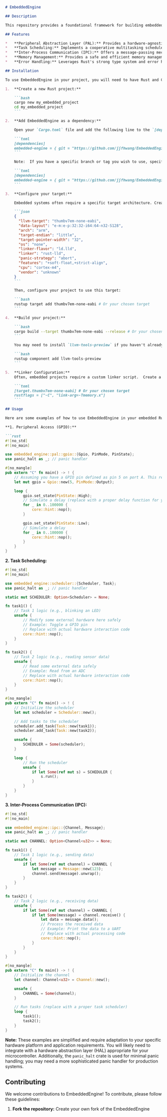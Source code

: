 ```markdown
# EmbeddedEngine

## Description

This repository provides a foundational framework for building embedded systems applications using Rust. It aims to abstract away low-level hardware details and provide a set of reusable components and utilities, allowing developers to focus on application logic rather than intricate platform-specific configurations. The EmbeddedEngine is designed to be modular, efficient, and easily adaptable to a wide range of embedded targets. It serves as a starting point for creating complex embedded applications with increased reliability and maintainability through Rust's safety guarantees. It provides basic abstractions for peripheral access, task scheduling, and inter-process communication, forming the core of a robust embedded system.

## Features

*   **Peripheral Abstraction Layer (PAL):** Provides a hardware-agnostic interface for interacting with common peripherals such as GPIO, UART, SPI, and I2C. This allows for easy porting of code between different microcontroller platforms.
*   **Task Scheduling:** Implements a cooperative multitasking scheduler, enabling concurrent execution of multiple tasks within a single thread of execution. This improves system responsiveness and allows for efficient resource utilization.
*   **Inter-Process Communication (IPC):** Offers a message-passing mechanism for communication between different tasks or modules within the system. This ensures data integrity and avoids race conditions.
*   **Memory Management:** Provides a safe and efficient memory management system tailored for embedded environments, minimizing memory fragmentation and maximizing memory utilization.
*   **Error Handling:** Leverages Rust's strong type system and error handling capabilities to provide robust error detection and recovery mechanisms, ensuring system stability and reliability.

## Installation

To use EmbeddedEngine in your project, you will need to have Rust and Cargo installed. If you haven't already, you can download and install them from [https://www.rust-lang.org/tools/install](https://www.rust-lang.org/tools/install).

1.  **Create a new Rust project:**

    ```bash
    cargo new my_embedded_project
    cd my_embedded_project
    ```

2.  **Add EmbeddedEngine as a dependency:**

    Open your `Cargo.toml` file and add the following line to the `[dependencies]` section:

    ```toml
    [dependencies]
    embedded-engine = { git = "https://github.com/jjfhwang/EmbeddedEngine.git" } # Replace with actual repo URL
    ```

    Note:  If you have a specific branch or tag you wish to use, specify it like so:

    ```toml
    [dependencies]
    embedded-engine = { git = "https://github.com/jjfhwang/EmbeddedEngine.git", branch = "development" }
    ```

3.  **Configure your target:**

    Embedded systems often require a specific target architecture. Create a target specification file (e.g., `thumbv7em-none-eabi.json`) and configure your project to use it.  A basic target specification might look like this:

    ```json
    {
      "llvm-target": "thumbv7em-none-eabi",
      "data-layout": "e-m:e-p:32:32-i64:64-n32-S128",
      "arch": "arm",
      "target-endian": "little",
      "target-pointer-width": "32",
      "os": "none",
      "linker-flavor": "ld.lld",
      "linker": "rust-lld",
      "panic-strategy": "abort",
      "features": "+soft-float,+strict-align",
      "cpu": "cortex-m4",
      "vendor": "unknown"
    }
    ```

    Then, configure your project to use this target:

    ```bash
    rustup target add thumbv7em-none-eabi # Or your chosen target
    ```

4.  **Build your project:**

    ```bash
    cargo build --target thumbv7em-none-eabi --release # Or your chosen target
    ```

    You may need to install `llvm-tools-preview` if you haven't already:

    ```bash
    rustup component add llvm-tools-preview
    ```

5.  **Linker Configuration:**
    Often, embedded projects require a custom linker script.  Create a `memory.x` file (or similar) to define the memory layout of your target.  You will need to modify your `.cargo/config.toml` to point to this linker script.  For example:

    ```toml
    [target.thumbv7em-none-eabi] # Or your chosen target
    rustflags = ["-C", "link-arg=-Tmemory.x"]
    ```

## Usage

Here are some examples of how to use EmbeddedEngine in your embedded Rust project:

**1. Peripheral Access (GPIO):**

```rust
#![no_std]
#![no_main]

use embedded_engine::pal::gpio::{Gpio, PinMode, PinState};
use panic_halt as _; // panic handler

#[no_mangle]
pub extern "C" fn main() -> ! {
    // Assuming you have a GPIO pin defined as pin 5 on port A. This requires a HAL abstraction, so it is just a placeholder
    let mut gpio = Gpio::new(5, PinMode::Output);

    loop {
        gpio.set_state(PinState::High);
        // Simulate a delay (replace with a proper delay function for your target)
        for _ in 0..100000 {
            core::hint::nop();
        }

        gpio.set_state(PinState::Low);
        // Simulate a delay
        for _ in 0..100000 {
            core::hint::nop();
        }
    }
}
```

**2. Task Scheduling:**

```rust
#![no_std]
#![no_main]

use embedded_engine::scheduler::{Scheduler, Task};
use panic_halt as _; // panic handler

static mut SCHEDULER: Option<Scheduler> = None;

fn task1() {
    // Task 1 logic (e.g., blinking an LED)
    unsafe {
        // Modify some external hardware here safely
        // Example: Toggle a GPIO pin
        // Replace with actual hardware interaction code
        core::hint::nop();
    }
}

fn task2() {
    // Task 2 logic (e.g., reading sensor data)
    unsafe {
        // Read some external data safely
        // Example: Read from an ADC
        // Replace with actual hardware interaction code
        core::hint::nop();
    }
}

#[no_mangle]
pub extern "C" fn main() -> ! {
    // Initialize the scheduler
    let mut scheduler = Scheduler::new();

    // Add tasks to the scheduler
    scheduler.add_task(Task::new(task1));
    scheduler.add_task(Task::new(task2));

    unsafe {
        SCHEDULER = Some(scheduler);
    }

    loop {
        // Run the scheduler
        unsafe {
            if let Some(ref mut s) = SCHEDULER {
                s.run();
            }
        }
    }
}
```

**3. Inter-Process Communication (IPC):**

```rust
#![no_std]
#![no_main]

use embedded_engine::ipc::{Channel, Message};
use panic_halt as _; // panic handler

static mut CHANNEL: Option<Channel<u32>> = None;

fn task1() {
    // Task 1 logic (e.g., sending data)
    unsafe {
        if let Some(ref mut channel) = CHANNEL {
            let message = Message::new(123);
            channel.send(message).unwrap();
        }
    }
}

fn task2() {
    // Task 2 logic (e.g., receiving data)
    unsafe {
        if let Some(ref mut channel) = CHANNEL {
            if let Some(message) = channel.receive() {
                let data = message.data();
                // Process the received data
                // Example: Print the data to a UART
                // Replace with actual processing code
                core::hint::nop();
            }
        }
    }
}

#[no_mangle]
pub extern "C" fn main() -> ! {
    // Initialize the channel
    let channel: Channel<u32> = Channel::new();

    unsafe {
        CHANNEL = Some(channel);
    }

    // Run tasks (replace with a proper task scheduler)
    loop {
        task1();
        task2();
    }
}
```

**Note:** These examples are simplified and require adaptation to your specific hardware platform and application requirements.  You will likely need to integrate with a hardware abstraction layer (HAL) appropriate for your microcontroller.  Additionally, the `panic_halt` crate is used for minimal panic handling; you may need a more sophisticated panic handler for production systems.

## Contributing

We welcome contributions to EmbeddedEngine! To contribute, please follow these guidelines:

1.  **Fork the repository:** Create your own fork of the EmbeddedEngine
